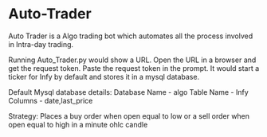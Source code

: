# Auto-Trader
Auto Trader is a Algo trading bot which automates all the process involved in Intra-day trading.

Running Auto_Trader.py would show a URL. Open the URL in a browser and get the request token. Paste the request token in the prompt. It would start a ticker for Infy by default and stores it in a mysql database.

Default Mysql database details:
Database Name - algo
Table Name - Infy
Columns - date,last_price

Strategy:
Places a buy order when open equal to low or a sell order when open equal to high in a minute ohlc candle
